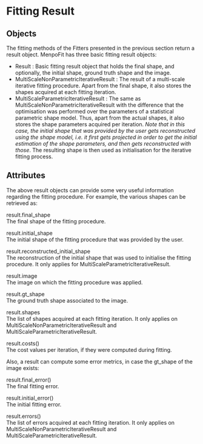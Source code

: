 Fitting Result
==============

Objects
-------

The fitting methods of the Fitters presented in the previous section return a result object. MenpoFit has three basic fitting result objects:

-   Result : Basic fitting result object that holds the final shape, and optionally, the initial shape, ground truth shape and the image.
-   MultiScaleNonParametricIterativeResult : The result of a multi-scale iterative fitting procedure. Apart from the final shape, it also stores the shapes acquired at each fitting iteration.
-   MultiScaleParametricIterativeResult : The same as MultiScaleNonParametricIterativeResult with the difference that the optimisation was performed over the parameters of a statistical parametric shape model. Thus, apart from the actual shapes, it also stores the shape parameters acquired per iteration. *Note that in this case, the initial shape that was provided by the user gets reconstructed using the shape model, i.e. it first gets projected in order to get the initial estimation of the shape parameters, and then gets reconstructed with those*. The resulting shape is then used as initialisation for the iterative fitting process.

Attributes
----------

The above result objects can provide some very useful information regarding the fitting procedure. For example, the various shapes can be retrieved as:

result.final\_shape  
The final shape of the fitting procedure.

result.initial\_shape  
The initial shape of the fitting procedure that was provided by the user.

result.reconstructed\_initial\_shape  
The reconstruction of the initial shape that was used to initialise the fitting procedure. It only applies for MultiScaleParametricIterativeResult.

result.image  
The image on which the fitting procedure was applied.

result.gt\_shape  
The ground truth shape associated to the image.

result.shapes  
The list of shapes acquired at each fitting iteration. It only applies on MultiScaleNonParametricIterativeResult and MultiScaleParametricIterativeResult.

result.costs()  
The cost values per iteration, if they were computed during fitting.

Also, a result can compute some error metrics, in case the gt\_shape of the image exists:

result.final\_error()  
The final fitting error.

result.initial\_error()  
The initial fitting error.

result.errors()  
The list of errors acquired at each fitting iteration. It only applies on MultiScaleNonParametricIterativeResult and MultiScaleParametricIterativeResult.


